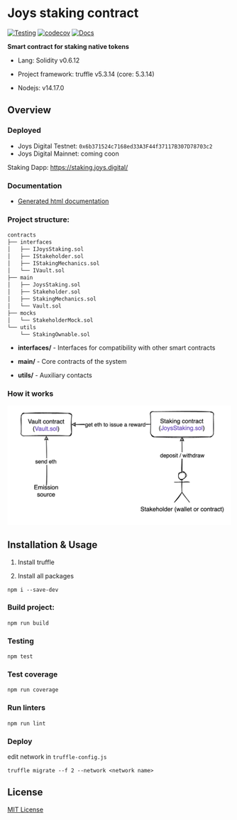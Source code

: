 # Joys staking contract

[![Testing](https://github.com/Joys-digital/staking-contract/actions/workflows/testing.yaml/badge.svg)](https://github.com/Joys-digital/staking-contract/actions/workflows/testing.yaml)
[![codecov](https://codecov.io/gh/Joys-digital/staking-contract/branch/master/graph/badge.svg?token=4B7AYDKXHS)](https://codecov.io/gh/Joys-digital/staking-contract)
[![Docs](https://img.shields.io/badge/docs-%F0%9F%93%84-success)](https://joys-digital.github.io/staking-contract/)

**Smart contract for staking native tokens**

- Lang: Solidity v0.6.12

- Project framework: truffle v5.3.14 (core: 5.3.14)

- Nodejs: v14.17.0

## Overview

### Deployed

- Joys Digital Testnet: ```0x6b371524c7168ed33A3F44f37117B307D78703c2```
- Joys Digital Mainnet: coming coon

Staking Dapp: https://staking.joys.digital/

### Documentation

- [Generated html documentation](https://joys-digital.github.io/staking-contract/)

### Project structure:

```
contracts
├── interfaces
│   ├── IJoysStaking.sol
│   ├── IStakeholder.sol
│   ├── IStakingMechanics.sol
│   └── IVault.sol
├── main
│   ├── JoysStaking.sol
│   ├── Stakeholder.sol
│   ├── StakingMechanics.sol
│   └── Vault.sol
├── mocks
│   └── StakeholderMock.sol
└── utils
    └── StakingOwnable.sol
```

- __interfaces/__ - Interfaces for compatibility with other smart contracts

- __main/__ - Core contracts of the system

- __utils/__ - Auxiliary contacts

### How it works

![architecture picture](./img/architecture.png)

## Installation & Usage

1. Install truffle

2. Install all packages
```
npm i --save-dev
```

### Build project:

```
npm run build
```

### Testing

```
npm test
```

### Test coverage

```
npm run coverage
```

### Run linters

```
npm run lint
```

### Deploy

edit network in ```truffle-config.js```
```
truffle migrate --f 2 --network <network name>
```

## License

[MIT License](./LICENSE)
